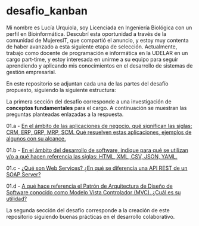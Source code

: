 # desafio_kanban

Mi nombre es Lucía Urquiola, soy Licenciada en Ingeniería Biológica con un perfil en Bioinformática. Descubrí esta oportunidad a través de la comunidad de MujeresIT, que compartió el anuncio, y estoy muy contenta de haber avanzado a esta siguiente etapa de selección. Actualmente, trabajo como docente de programación e informática en la UDELAR en un cargo part-time, y estoy interesada en unirme a su equipo para seguir aprendiendo y aplicando mis conocimientos en el desarrollo de sistemas de gestión empresarial.

En este repositorio se adjuntan cada una de las partes del desafío propuesto, siguiendo la siguiente estructura:

La primera sección del desafío corresponde a una investigación de **conceptos fundamentales** para el cargo. 
A continuación se muestran las preguntas planteadas enlazadas a la respuesta.

01.a - [En el ámbito de las aplicaciones de negocio, qué significan las siglas:  CRM, ERP, GRP, MRP, SCM. Qué resuelven estas aplicaciones, ejemplos de algunos con su alcance.
](docs/01-a.txt)

01.b - [En el ámbito del desarrollo de software, indique para qué se utilizan y/o a qué hacen referencia las siglas:  HTML, XML, CSV, JSON, YAML.](docs/01-b.txt)

01.c - [¿Qué son Web Services?  ¿En qué se diferencia una API REST de un SOAP Server?](docs/01-c.txt)

01.d - [A qué hace referencia el Patrón de Arquitectura de Diseño de Software conocido como Modelo Vista Controlador (MVC). ¿Cuál es su utilidad?](docs/01-d.txt)

La segunda sección del desafío corresponde a la creación de este repositorio siguiendo buenas prácticas en el desarrollo colaborativo.
